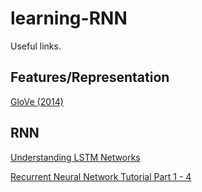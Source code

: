 # learning-RNN
Useful links.

## Features/Representation
[GloVe (2014)](https://nlp.stanford.edu/projects/glove/)

## RNN

[Understanding LSTM Networks](http://colah.github.io/posts/2015-08-Understanding-LSTMs/)

[Recurrent Neural Network Tutorial Part 1 - 4](http://www.wildml.com/2015/09/recurrent-neural-networks-tutorial-part-1-introduction-to-rnns/)
